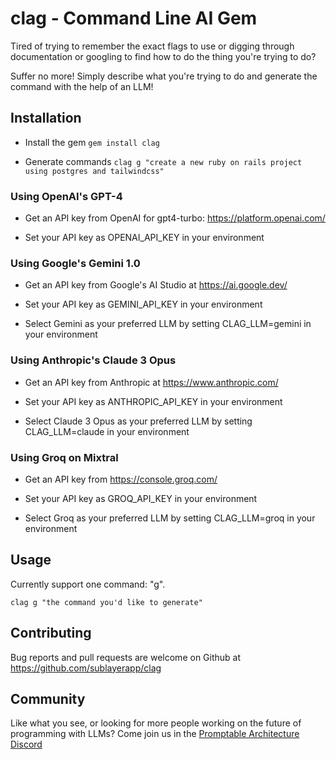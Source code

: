 # clag - Command Line AI Gem

Tired of trying to remember the exact flags to use or digging through
documentation or googling to find how to do the thing you're trying to do?

Suffer no more! Simply describe what you're trying to do and generate the
command with the help of an LLM!

## Installation

* Install the gem
`gem install clag`

* Generate commands
`clag g "create a new ruby on rails project using postgres and tailwindcss"`

### Using OpenAI's GPT-4

* Get an API key from OpenAI for gpt4-turbo: https://platform.openai.com/

* Set your API key as OPENAI\_API\_KEY in your environment


### Using Google's Gemini 1.0

* Get an API key from Google's AI Studio at https://ai.google.dev/

* Set your API key as GEMINI\_API\_KEY in your environment

* Select Gemini as your preferred LLM by setting CLAG\_LLM=gemini in your
  environment

### Using Anthropic's Claude 3 Opus

* Get an API key from Anthropic at https://www.anthropic.com/

* Set your API key as ANTHROPIC\_API\_KEY in your environment

* Select Claude 3 Opus as your preferred LLM by setting CLAG\_LLM=claude in
  your environment

### Using Groq on Mixtral

* Get an API key from https://console.groq.com/

* Set your API key as GROQ\_API\_KEY in your environment

* Select Groq as your preferred LLM by setting CLAG\_LLM=groq in your environment

## Usage

Currently support one command: "g".

`clag g "the command you'd like to generate"`

## Contributing

Bug reports and pull requests are welcome on Github at
https://github.com/sublayerapp/clag

## Community

Like what you see, or looking for more people working on the future of
programming with LLMs? Come join us in the [Promptable Architecture
Discord](https://discord.gg/sjTJszPwXt)

